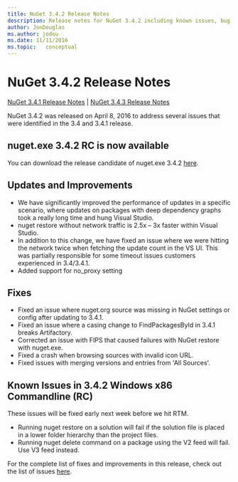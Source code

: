 ```yaml
---
title: NuGet 3.4.2 Release Notes
description: Release notes for NuGet 3.4.2 including known issues, bug fixes, added features, and DCRs.
author: JonDouglas
ms.author: jodou
ms.date: 11/11/2016
ms.topic:   conceptual
---
```


# NuGet 3.4.2 Release Notes

[NuGet 3.4.1 Release Notes](../release-notes/nuget-3.4.1.md) | [NuGet 3.4.3 Release Notes](../release-notes/nuget-3.4.3.md)

NuGet 3.4.2 was released on April 8, 2016 to address several issues that were identified in the 3.4 and 3.4.1 release.

## nuget.exe 3.4.2 RC is now available

You can download the release candidate of nuget.exe 3.4.2 [here](https://dist.nuget.org/index.html).

## Updates and Improvements

* We have significantly improved the performance of updates in a specific scenario, where updates on packages with deep dependency graphs took a really long time and hung Visual Studio.
* nuget restore without network traffic is 2.5x – 3x faster within Visual Studio.
* In addition to this change, we have fixed an issue where we were hitting the network twice when fetching the update count in the VS UI. This was partially responsible for some timeout issues customers experienced in 3.4/3.4.1.
* Added support for no_proxy setting

## Fixes

* Fixed an issue where nuget.org source was missing in NuGet settings or config after updating to 3.4.1.
* Fixed an issue where a casing change to FindPackagesById in 3.4.1 breaks Artifactory.
* Corrected an issue with FIPS that caused failures with NuGet restore with nuget.exe.
* Fixed a crash when browsing sources with invalid icon URL.
* Fixed issues with merging versions and entries from 'All Sources'.

## Known Issues in 3.4.2 Windows x86 Commandline (RC)

These issues will be fixed early next week before we hit RTM.

*  Running nuget restore on a solution will fail if the solution file is placed in a lower folder hierarchy than the project files.
*  Running nuget delete command on a package using the V2 feed will fail. Use V3 feed instead.


For the complete list of fixes and improvements in this release, check out the list of issues [here](https://github.com/NuGet/Home/issues?utf8=%E2%9C%93&q=is%3Aissue+milestone%3A3.4.2++is%3Aclosed+).